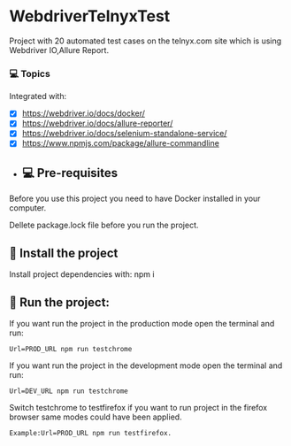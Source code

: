 # WebdriverTelnyxTest
Project with 20 automated test cases on the telnyx.com site which is using Webdriver IO,Allure Report.

### 💻 Topics

Integrated with:

- [x] https://webdriver.io/docs/docker/
- [x] https://webdriver.io/docs/allure-reporter/
- [x] https://webdriver.io/docs/selenium-standalone-service/
- [x] https://www.npmjs.com/package/allure-commandline

- ## 💻 Pre-requisites

Before you use this project you need to have Docker installed in your computer.

Dellete package.lock file before you run the project.

## 🚀 Install the project

Install project dependencies with: npm i

## 🚀 Run the project: 
If you want run the project in the production mode open the terminal and run: 
```
Url=PROD_URL npm run testchrome 
```
If you want run the project in the development mode open the terminal and run: 
```
Url=DEV_URL npm run testchrome 
```
Switch testchrome to testfirefox if you want to run project in the firefox browser same modes could have been applied.
```
Example:Url=PROD_URL npm run testfirefox.
```
